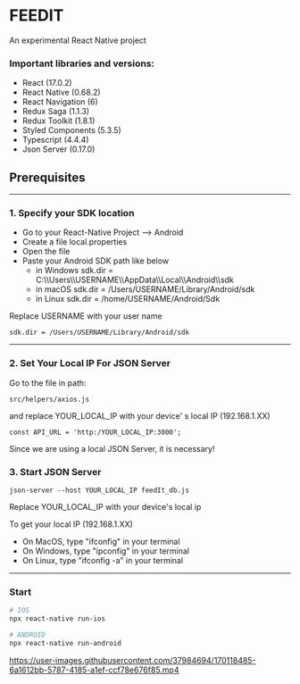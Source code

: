 # FEEDIT

An experimental React Native project

### Important libraries and versions:
<ul>
      <li>React (17.0.2)</li>
      <li>React Native (0.68.2)</li>
      <li>React Navigation (6)</li>
      <li>Redux Saga (1.1.3)</li>
      <li>Redux Toolkit (1.8.1)</li>
      <li>Styled Components (5.3.5)</li>
      <li>Typescript (4.4.4)</li>
      <li>Json Server (0.17.0)</li>
  </ul>

## Prerequisites
***

### 1. Specify your SDK location

<ul>
  <li>Go to your React-Native Project --> Android</li>
  <li>Create a file local.properties</li>
  <li>Open the file</li>
  <li>Paste your Android SDK path like below
  <ul>
      <li>in Windows sdk.dir = C:\\Users\\USERNAME\\AppData\\Local\\Android\\sdk</li>
      <li>in macOS sdk.dir = /Users/USERNAME/Library/Android/sdk</li>
      <li>in Linux sdk.dir = /home/USERNAME/Android/Sdk</li>
  </ul>
</li>
</ul>

Replace USERNAME with your user name


```
sdk.dir = /Users/USERNAME/Library/Android/sdk
```

***
### 2. Set Your Local IP For JSON Server

Go to the file in path: 

```
src/helpers/axios.js
```

and replace YOUR_LOCAL_IP with your device' s local IP (192.168.1.XX)

```
const API_URL = 'http:/YOUR_LOCAL_IP:3000';
```

Since we are using a local JSON Server, it is necessary!

### 3. Start JSON Server

```
json-server --host YOUR_LOCAL_IP feedIt_db.js 
```

Replace YOUR_LOCAL_IP with your device's local ip

To get your local IP (192.168.1.XX)
<ul>
  <li>On MacOS, type "ifconfig" in your terminal</li>
  <li>On Windows, type "ipconfig" in your terminal</li>
  <li>On Linux, type "ifconfig -a" in your terminal</li>
</ul>

***

### Start

```sh
# IOS
npx react-native run-ios

# ANDROID
npx react-native run-android
```


https://user-images.githubusercontent.com/37984694/170118485-6a1612bb-5787-4185-a1ef-ccf78e676f85.mp4

